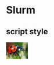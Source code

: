 # Slurm

## script style

![Build Status](https://github.com/Peter-Kille/slurm_guide/blob/main/docs/lady_bird.jpg?branch=main)


